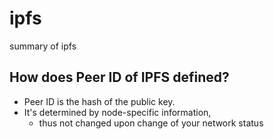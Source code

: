 # ipfs
summary of ipfs

## How does Peer ID of IPFS defined?

- Peer ID is the hash of the public key.
- It's determined by node-specific information, 
  - thus not changed upon change of your network status 
